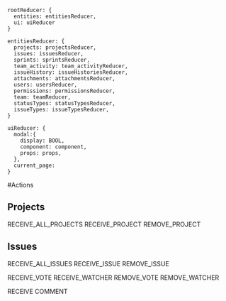 
```
rootReducer: {
  entities: entitiesReducer,
  ui: uiReducer
}

entitiesReducer: {
  projects: projectsReducer,
  issues: issuesReducer,
  sprints: sprintsReducer,
  team_activity: team_activityReducer,
  issueHistory: issueHistoriesReducer,
  attachments: attachmentsReducer,
  users: usersReducer,
  permissions: permissionsReducer,
  team: teamReducer,
  statusTypes: statusTypesReducer,
  issueTypes: issueTypesReducer,
}

uiReducer: {
  modal:{
    display: BOOL,
    component: component,
    props: props,
  },
  current_page:
}
```

#Actions

## Projects

RECEIVE_ALL_PROJECTS
RECEIVE_PROJECT
REMOVE_PROJECT


## Issues

RECEIVE_ALL_ISSUES
RECEIVE_ISSUE
REMOVE_ISSUE


RECEIVE_VOTE
RECEIVE_WATCHER
REMOVE_VOTE
REMOVE_WATCHER

RECEIVE COMMENT
